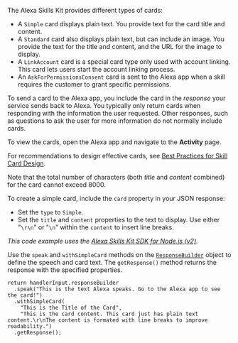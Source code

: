 The Alexa Skills Kit provides different types of cards:

- A `Simple` card displays plain text. You provide text for the card title and content.
- A `Standard` card also displays plain text, but can include an image. You provide the text for the title and content, and the URL for the image to display.
- A `LinkAccount` card is a special card type only used with account linking. This card lets users start the account linking process.
- An `AskForPermissionsConsent` card is sent to the Alexa app when a skill requires the customer to grant specific permissions.

To send a card to the Alexa app, you include the card in the _response_ your service sends back to Alexa. You typically only return cards when responding with the information the user requested. Other responses, such as questions to ask the user for more information do not normally include cards.

To view the cards, open the Alexa app and navigate to the **Activity** page.

For recommendations to design effective cards, see [Best Practices for Skill Card Design](https://developer.amazon.com/docs/custom-skills/best-practices-for-skill-card-design.html).

Note that the total number of characters (both _title_ and _content_ combined) for the card cannot exceed 8000.

To create a simple card, include the `card` property in your JSON response:

- Set the `type` to `Simple`.
- Set the `title` and `content` properties to the text to display. Use either "`\r\n`" or "`\n`" within the `content` to insert line breaks.


_This code example uses the [Alexa Skills Kit SDK for Node.js (v2)](https://github.com/alexa/alexa-skills-kit-sdk-for-nodejs)._

Use the `speak` and `withSimpleCard` methods on the [`ResponseBuilder`](http://ask-sdk-node-typedoc.s3-website-us-east-1.amazonaws.com/classes/responsebuilder.html) object to define the speech and card text. The `getResponse()` method returns the response with the specified properties.

```
return handlerInput.responseBuilder
  .speak("This is the text Alexa speaks. Go to the Alexa app to see the card!")
  .withSimpleCard(
    "This is the Title of the Card", 
    "This is the card content. This card just has plain text content.\r\nThe content is formated with line breaks to improve readability.")
  .getResponse();
```